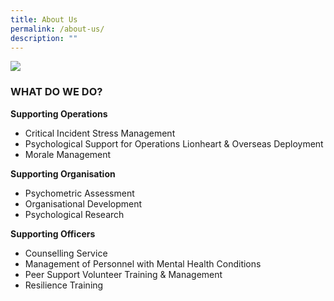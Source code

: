 ```yaml
---
title: About Us
permalink: /about-us/
description: ""
---
```

![](/images/AboutEBSC2.png)

### **WHAT DO WE DO?**

**Supporting Operations**
* Critical Incident Stress Management
* Psychological Support for Operations Lionheart & Overseas Deployment
* Morale Management

**Supporting Organisation**
* Psychometric Assessment
* Organisational Development
* Psychological Research 

**Supporting Officers**
* Counselling Service
* Management of Personnel with Mental Health Conditions
* Peer Support Volunteer Training & Management
* Resilience Training